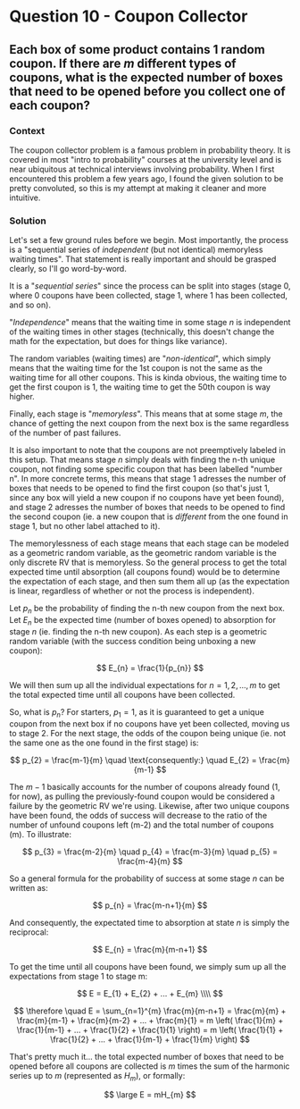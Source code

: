 # Question 10 - Coupon Collector    

## Each box of some product contains 1 random coupon. If there are $m$ different types of coupons, what is the expected number of boxes that need to be opened before you collect one of each coupon? 

### Context  
The coupon collector problem is a famous problem in probability theory. It is covered in most "intro to probability" courses at the university level and is near ubiquitous at technical interviews involving probability. When I first encountered this problem a few years ago, I found the given solution to be pretty convoluted, so this is my attempt at making it cleaner and more intuitive. 

### Solution  
Let's set a few ground rules before we begin. Most importantly, the process is a "sequential series of *independent* (but not identical) memoryless waiting times". That statement is really important and should be grasped clearly, so I'll go word-by-word.   

It is a "*sequential series*" since the process can be split into stages (stage 0, where 0 coupons have been collected, stage 1, where 1 has been collected, and so on).  

"*Independence*" means that the waiting time in some stage $n$ is independent of the waiting times in other stages (technically, this doesn't change the math for the expectation, but does for things like variance).   

The random variables (waiting times) are "*non-identical*", which simply means that the waiting time for the 1st coupon is not the same as the waiting time for all other coupons. This is kinda obvious, the waiting time to get the first coupon is 1, the waiting time to get the 50th coupon is way higher. 

Finally, each stage is "*memoryless*". This means that at some stage $m$, the chance of getting the next coupon from the next box is the same regardless of the number of past failures. 

It is also important to note that the coupons are not preemptively labeled in this setup. That means stage $n$ simply deals with finding the n-th unique coupon, not finding some specific coupon that has been labelled "number n". In more concrete terms, this means that stage 1 adresses the number of boxes that needs to be opened to find the first coupon (so that's just 1, since any box will yield a new coupon if no coupons have yet been found), and stage 2 adresses the number of boxes that needs to be opened to find the second coupon (ie. a new coupon that is *different* from the one found in stage 1, but no other label attached to it).  

The memorylessness of each stage means that each stage can be modeled as a geometric random variable, as the geometric random variable is the only discrete RV that is memoryless. So the general process to get the total expected time until absorption (all coupons found) would be to determine the expectation of each stage, and then sum them all up (as the expectation is linear, regardless of whether or not the process is independent).

Let $p_{n}$ be the probability of finding the n-th new coupon from the next box. Let $E_{n}$ be the expected time (number of boxes opened) to absorption for stage $n$ (ie. finding the n-th new coupon). As each step is a geometric random variable (with the success condition being unboxing a new coupon):

$$
E_{n} = \frac{1}{p_{n}}
$$

We will then sum up all the individual expectations for $n = 1, 2, ..., m$ to get the total expected time until all coupons have been collected. 

So, what is $p_{n}$? For starters, $p_{1} = 1$, as it is guaranteed to get a unique coupon from the next box if no coupons have yet been collected, moving us to stage 2. For the next stage, the odds of the coupon being unique (ie. not the same one as the one found in the first stage) is: 

$$
p_{2} = \frac{m-1}{m} \quad \text{consequently:} \quad E_{2} = \frac{m}{m-1}
$$

The $m-1$ basically accounts for the number of coupons already found (1, for now), as pulling the previously-found coupon would be considered a failure by the geometric RV we're using. Likewise, after two unique coupons have been found, the odds of success will decrease to the ratio of the number of unfound coupons left (m-2) and the total number of coupons (m). To illustrate:

$$
p_{3} = \frac{m-2}{m} \quad p_{4} = \frac{m-3}{m} \quad p_{5} = \frac{m-4}{m}
$$

So a general formula for the probability of success at some stage $n$ can be written as:

$$
p_{n} = \frac{m-n+1}{m}
$$

And consequently, the expectated time to absorption at state $n$ is simply the reciprocal:

$$
E_{n} = \frac{m}{m-n+1}
$$

To get the time until all coupons have been found, we simply sum up all the expectations from stage 1 to stage m:

$$
E = E_{1} + E_{2} + ... + E_{m} \\\\
$$

$$
\therefore \quad E = \sum_{n=1}^{m} \frac{m}{m-n+1} = \frac{m}{m} + \frac{m}{m-1} + \frac{m}{m-2} + ... + \frac{m}{1} = m \left( \frac{1}{m} + \frac{1}{m-1} + ... + \frac{1}{2} + \frac{1}{1} \right) = m \left( \frac{1}{1} + \frac{1}{2} + ... + \frac{1}{m-1} + \frac{1}{m} \right)
$$

That's pretty much it... the total expected number of boxes that need to be opened before all coupons are collected is $m$ times the sum of the harmonic series up to $m$ (represented as $H_{m}$), or formally:

$$
\large E = mH_{m}
$$

